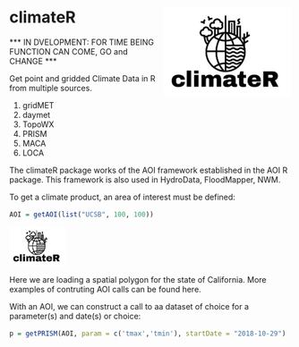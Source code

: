 # climateR <img src="man/figures/logo.png" width=230 align="right" />

*** IN DVELOPMENT: FOR TIME BEING FUNCTION CAN COME, GO and CHANGE ***

Get point and gridded Climate Data in R from multiple sources. 

1. gridMET
2. daymet
3. TopoWX
4. PRISM
5. MACA
6. LOCA

The climateR package works of the AOI framework established in the AOI R package. This framework is also used in HydroData, FloodMapper, NWM. 

To get a climate product, an area of interest must be defined:

```r
AOI = getAOI(list("UCSB", 100, 100))
```
<img src="man/figures/logo.png" width="100">

Here we are loading a spatial polygon for the state of California. More examples of contruting AOI calls can be found here.

With an AOI, we can construct a call to aa dataset of choice for a parameter(s) and date(s) or choice:

```r
p = getPRISM(AOI, param = c('tmax','tmin'), startDate = "2018-10-29")
```
